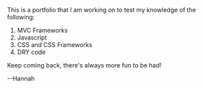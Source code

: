 This is a portfolio that I am working on to test my knowledge of the following:

1. MVC Frameworks 
2. Javascript
3. CSS and CSS Frameworks
4. DRY code

Keep coming back, there's always more fun to be had!

--Hannah